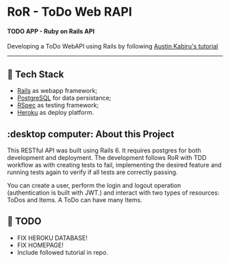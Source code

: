 # RoR - ToDo Web RAPI
#### TODO APP - Ruby on Rails API

Developing a ToDo WebAPI using Rails by following [Austin Kabiru's tutorial](https://scotch.io/tutorials/build-a-restful-json-api-with-rails-5-part-one#toc-project-setup)

_____

## :rocket: Tech Stack

- [Rails](https://rubyonrails.org/) as webapp framework;
- [PostgreSQL](https://www.postgresql.org/) for data persistance;
- [RSpec](https://rspec.info/) as testing framework;
- [Heroku](https://www.heroku.com/) as deploy platform.

## :desktop computer: About this Project

This RESTful API was built using Rails 6. It requires postgres for both development and deployment. The development follows RoR with TDD workflow as with creating tests to fail, implementing the desired feature and running tests again to verify if all tests are correctly passing.

You can create a user, perform the login and logout operation (authentication is built with JWT.) and interact with two types of resources: ToDos and Items. A ToDo can have many Items.


## :wrench: TODO
- FIX HEROKU DATABASE!
- FIX HOMEPAGE!
- Include followed tutorial in repo.